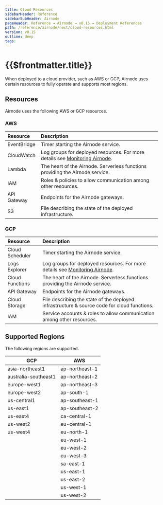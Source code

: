 ```yaml
---
title: Cloud Resources
sidebarHeader: Reference
sidebarSubHeader: Airnode
pageHeader: Reference → Airnode → v0.15 → Deployment References
path: /reference/airnode/next/cloud-resources.html
version: v0.15
outline: deep
tags:
---
```


<VersionWarning/>

<PageHeader/>

<SearchHighlight/>

<FlexStartTag/>

# {{$frontmatter.title}}

When deployed to a cloud provider, such as AWS or GCP, Airnode uses certain
resources to fully operate and supports most regions.

## Resources

Airnode uses the following AWS or GCP resources.

### AWS

| Resource    | Description                                                                                                                  |
| :---------- | :--------------------------------------------------------------------------------------------------------------------------- |
| EventBridge | Timer starting the Airnode service.                                                                                          |
| CloudWatch  | Log groups for deployed resources. For more details see [Monitoring Airnode](/reference/airnode/next/understand/monitor.md). |
| Lambda      | The heart of the Airnode. Serverless functions providing the Airnode service.                                                |
| IAM         | Roles & policies to allow communication among other resources.                                                               |
| API Gateway | Endpoints for the Airnode gateways.                                                                                          |
| S3          | File describing the state of the deployed infrastructure.                                                                    |

### GCP

| Resource        | Description                                                                                                                  |
| :-------------- | :--------------------------------------------------------------------------------------------------------------------------- |
| Cloud Scheduler | Timer starting the Airnode service.                                                                                          |
| Logs Explorer   | Log groups for deployed resources. For more details see [Monitoring Airnode](/reference/airnode/next/understand/monitor.md). |
| Cloud Functions | The heart of the Airnode. Serverless functions providing the Airnode service.                                                |
| API Gateway     | Endpoints for the Airnode gateways.                                                                                          |
| Cloud Storage   | File describing the state of the deployed infrastructure & source code for cloud functions.                                  |
| IAM             | Service accounts & roles to allow communication among other resources.                                                       |

## Supported Regions

The following regions are supported.

| GCP                  | AWS            |
| -------------------- | -------------- |
| asia-northeast1      | ap-northeast-1 |
| australia-southeast1 | ap-northeast-2 |
| europe-west1         | ap-northeast-3 |
| europe-west2         | ap-south-1     |
| us-central1          | ap-southeast-1 |
| us-east1             | ap-southeast-2 |
| us-east4             | ca-central-1   |
| us-west2             | eu-central-1   |
| us-west4             | eu-north-1     |
|                      | eu-west-1      |
|                      | eu-west-2      |
|                      | eu-west-3      |
|                      | sa-east-1      |
|                      | us-east-1      |
|                      | us-east-2      |
|                      | us-west-1      |
|                      | us-west-2      |

<FlexEndTag/>
